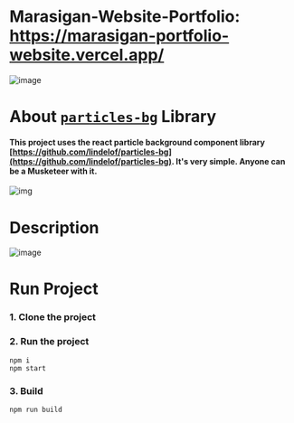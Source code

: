 # Marasigan-Website-Portfolio: https://marasigan-portfolio-website.vercel.app/



![image](https://user-images.githubusercontent.com/90967308/166136448-6a33f169-e023-41b3-bc2b-6c139101ad05.png)

# About [`particles-bg`](https://github.com/lindelof/particles-bg) Library
#### This project uses the react particle background component library [https://github.com/lindelof/particles-bg](https://github.com/lindelof/particles-bg). It's very simple. Anyone can be a Musketeer with it.

![img](https://github.com/lindelof/particles-bg/raw/master/image/03.jpg?raw=true)

# Description

![image](https://user-images.githubusercontent.com/90967308/166136475-eeaad720-289d-48f3-baa3-25383989a04f.png)


# Run Project
### 1. Clone the project

### 2. Run the project
```shell
npm i
npm start
```

### 3. Build
```shell
npm run build
```
